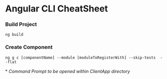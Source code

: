 ﻿# Angular CLI CheatSheet

### Build Project
~~~
ng build
~~~

### Create Component
~~~
ng g c [componentName] --module [moduleToRegisterWith] --skip-tests  --flat
~~~


\* *Command Prompt to be opened within ClientApp directory*<br>
